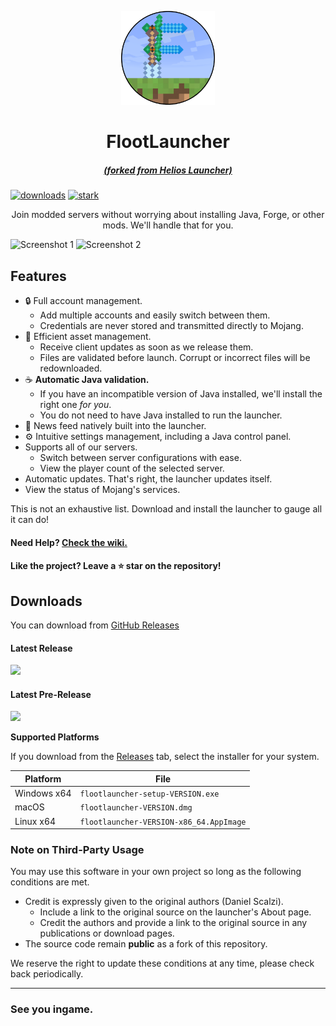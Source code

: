 <p align="center"><img src="./app/assets/images/Logo.png" width="150px" height="150px" alt=""></p>

<h1 align="center">FlootLauncher</h1>

[<em><h5 align="center">(forked from Helios Launcher)</h5></em>](https://github.com/dscalzi/HeliosLauncher)

[<img src="https://img.shields.io/github/downloads/HerrBeef/FlootLauncher/total.svg?style=for-the-badge" alt="downloads">](https://github.com/HerrBeef/FlootLauncher/releases) [<img src="https://forthebadge.com/images/badges/built-with-love.svg"  height="28px" alt="stark">](https://flootly.com)

<p align="center">Join modded servers without worrying about installing Java, Forge, or other mods. We'll handle that for you.</p>

![Screenshot 1](https://i.imgur.com/6o7SmH6.png)
![Screenshot 2](https://i.imgur.com/x3B34n1.png)

## Features

* 🔒 Full account management.
  * Add multiple accounts and easily switch between them.
  * Credentials are never stored and transmitted directly to Mojang.
* 📂 Efficient asset management.
  * Receive client updates as soon as we release them.
  * Files are validated before launch. Corrupt or incorrect files will be redownloaded.
* ☕ **Automatic Java validation.**
  * If you have an incompatible version of Java installed, we'll install the right one *for you*.
  * You do not need to have Java installed to run the launcher.
* 📰 News feed natively built into the launcher.
* ⚙️ Intuitive settings management, including a Java control panel.
* Supports all of our servers.
  * Switch between server configurations with ease.
  * View the player count of the selected server.
* Automatic updates. That's right, the launcher updates itself.
*  View the status of Mojang's services.

This is not an exhaustive list. Download and install the launcher to gauge all it can do!

#### Need Help? [Check the wiki.][wiki]

#### Like the project? Leave a ⭐ star on the repository!

## Downloads

You can download from [GitHub Releases](https://github.com/HerrBeef/FlootLauncher/releases)

#### Latest Release

[![](https://img.shields.io/github/release/HerrBeef/FlootLauncher.svg?style=flat-square)](https://github.com/HerrBeef/FlootLauncher/releases/latest)

#### Latest Pre-Release
[![](https://img.shields.io/github/release/HerrBeef/FlootLauncher/all.svg?style=flat-square)](https://github.com/HerrBeef/FlootLauncher/releases)

**Supported Platforms**

If you download from the [Releases](https://github.com/HerrBeef/FlootLauncher/releases) tab, select the installer for your system.

| Platform | File |
| -------- | ---- |
| Windows x64 | `flootlauncher-setup-VERSION.exe` |
| macOS | `flootlauncher-VERSION.dmg` |
| Linux x64 | `flootlauncher-VERSION-x86_64.AppImage` |

### Note on Third-Party Usage

You may use this software in your own project so long as the following conditions are met.

* Credit is expressly given to the original authors (Daniel Scalzi).
  * Include a link to the original source on the launcher's About page.
  * Credit the authors and provide a link to the original source in any publications or download pages.
* The source code remain **public** as a fork of this repository.

We reserve the right to update these conditions at any time, please check back periodically.

---

### See you ingame.


[nodejs]: https://nodejs.org/en/ 'Node.js'
[vscode]: https://code.visualstudio.com/ 'Visual Studio Code'
[mainprocess]: https://electronjs.org/docs/tutorial/application-architecture#main-and-renderer-processes 'Main Process'
[rendererprocess]: https://electronjs.org/docs/tutorial/application-architecture#main-and-renderer-processes 'Renderer Process'
[chromedebugger]: https://marketplace.visualstudio.com/items?itemName=msjsdiag.debugger-for-chrome 'Debugger for Chrome'
[discord]: https://discord.gg/ZDTFpqy 'Discord'
[wiki]: https://github.com/dscalzi/HeliosLauncher/wiki 'wiki'
